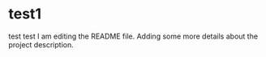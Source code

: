 # test1
test test
I am editing the README file. Adding some more details about the project description.
